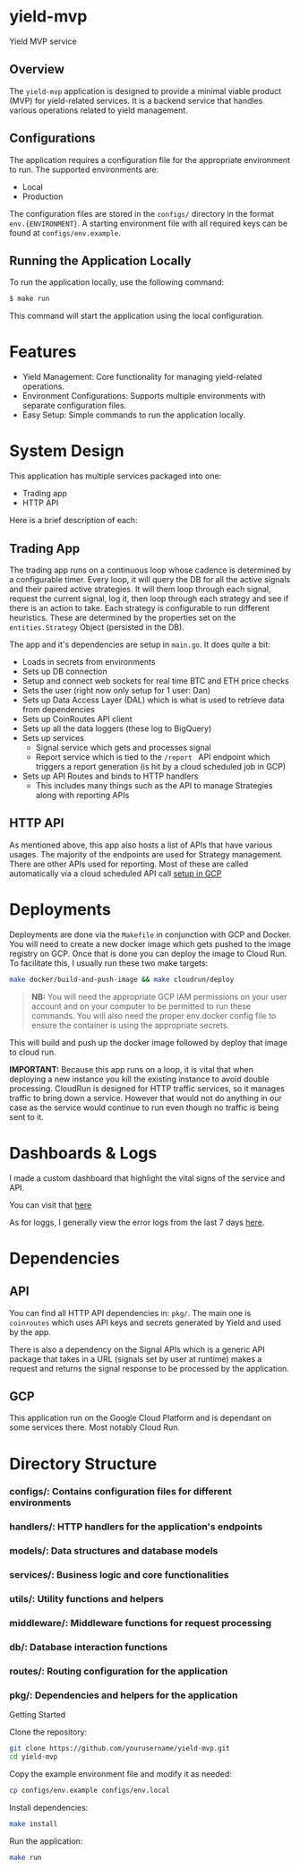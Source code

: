 # yield-mvp

Yield MVP service

## Overview

The `yield-mvp` application is designed to provide a minimal viable product (MVP) for yield-related services. It is a backend service that handles various operations related to yield management.

## Configurations

The application requires a configuration file for the appropriate environment to run. The supported environments are:

- Local
- Production

The configuration files are stored in the `configs/` directory in the format `env.{ENVIRONMENT}`. A starting environment file with all required keys can be found at `configs/env.example`.

## Running the Application Locally

To run the application locally, use the following command:

```sh
$ make run
```

This command will start the application using the local configuration.

# Features

- Yield Management: Core functionality for managing yield-related operations.
- Environment Configurations: Supports multiple environments with separate configuration files.
- Easy Setup: Simple commands to run the application locally.

# System Design

This application has multiple services packaged into one:

* Trading app
* HTTP API

Here is a brief description of each:

## Trading App

The trading app runs on a continuous loop whose cadence is determined by a configurable timer. Every loop, it will query the DB for all the active signals and their paired active strategies. It will them loop through each signal, request the current signal, log it, then loop through each strategy and see if there is an action to take. Each strategy is configurable to run different heuristics. These are determined by the properties set on the `entities.Strategy` Object (persisted in the DB).

The app and it's dependencies are setup in `main.go`. It does quite a bit:

- Loads in secrets from environments
- Sets up DB connection
- Setup and connect web sockets for real time BTC and ETH price checks
- Sets the user (right now only setup for 1 user: Dan)
- Sets up Data Access Layer (DAL) which is what is used to retrieve data from dependencies
- Sets up CoinRoutes API client
- Sets up all the data loggers (these log to BigQuery)
- Sets up services 
  - Signal service which gets and processes signal
  - Report service which is tied to the `/report ` API endpoint which triggers a report generation (is hit by a cloud scheduled job in GCP)
- Sets up API Routes and binds to HTTP handlers
  - This includes many things such as the API to manage Strategies along with reporting APIs


## HTTP API

As mentioned above, this app also hosts a list of APIs that have various usages. 
The majority of the endpoints are used for Strategy management. There are other APIs
used for reporting. Most of these are called automatically via a cloud scheduled API call
[setup in GCP](https://console.cloud.google.com/cloudscheduler?project=yieldchain-track-records)

# Deployments

Deployments are done via the `Makefile` in conjunction with GCP and Docker. You will need
to create a new docker image which gets pushed to the image registry on GCP. Once that is done you can deploy the image to Cloud Run. To facilitate this, I usually run these two make targets:

```sh
make docker/build-and-push-image && make cloudrun/deploy
```

> **NB:** You will need the appropriate GCP IAM permissions on your user account and on your computer to be permitted to run these commands. You will also need the proper env.docker config file to ensure the container is using the appropriate secrets.

This will build and push up the docker image followed by deploy that image to cloud run.

**IMPORTANT:** Because this app runs on a loop, it is vital that when deploying a new instance you kill the existing instance to avoid double processing. CloudRun is designed for HTTP traffic services, so it manages traffic to bring down a service. However that would not do anything in our case as the service would continue to run even though no traffic is being sent to it.

# Dashboards & Logs

I made a custom dashboard that highlight the vital signs of the service and API. 

You can visit that [here](https://console.cloud.google.com/monitoring/dashboards/builder/deceeec0-c255-4c6b-84f4-ad0d8b25cde6;duration=P7D?project=yieldchain-track-records&pageState=(%22eventTypes%22:(%22selected%22:%5B%22CLOUD_ALERTING_ALERT%22,%22CLOUD_RUN_DEPLOYMENT%22,%22CLOUD_SQL_STORAGE%22%5D)))

As for loggs, I generally view the error logs from the last 7 days [here](https://cloudlogging.app.goo.gl/Bf2gnunsGzBQivu6A).

# Dependencies

## API

You can find all HTTP API dependencies in: `pkg/`. The main one is `coinroutes` which uses API keys and secrets generated by Yield and used by the app.

There is also a dependency on the Signal APIs which is a generic API package that takes in a URL (signals set by user at runtime) makes a request and returns the signal response to be processed by the application.

## GCP

This application run on the Google Cloud Platform and is dependant on some services there. Most notably Cloud Run. 

# Directory Structure

### configs/: Contains configuration files for different environments

### handlers/: HTTP handlers for the application's endpoints

### models/: Data structures and database models

### services/: Business logic and core functionalities

### utils/: Utility functions and helpers

### middleware/: Middleware functions for request processing

### db/: Database interaction functions

### routes/: Routing configuration for the application

### pkg/: Dependencies and helpers for the application





Getting Started

Clone the repository:
```sh
git clone https://github.com/yourusername/yield-mvp.git
cd yield-mvp
```

Copy the example environment file and modify it as needed:

```sh
cp configs/env.example configs/env.local
```

Install dependencies:

```sh
make install
```

Run the application:

```sh
make run
```
